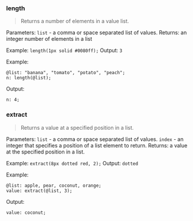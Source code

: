 ### length

> Returns a number of elements in a value list.

Parameters: `list` - a comma or space separated list of values.
Returns: an integer number of elements in a list

Example: `length(1px solid #0080ff);`
Output: `3`

Example:

```less
@list: "banana", "tomato", "potato", "peach";
n: length(@list);
```

Output:

```
n: 4;
```

### extract

> Returns a value at a specified position in a list.

Parameters:
`list` - a comma or space separated list of values.
`index` - an integer that specifies a position of a list element to return.
Returns: a value at the specified position in a list.

Example: `extract(8px dotted red, 2);`
Output: `dotted`

Example:

```less
@list: apple, pear, coconut, orange;
value: extract(@list, 3);
```

Output:

```
value: coconut;
```